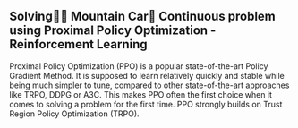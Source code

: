 ## Solving💪🏻 Mountain Car🚙 Continuous problem using Proximal Policy Optimization - Reinforcement Learning

Proximal Policy Optimization (PPO) is a popular state-of-the-art Policy Gradient Method. It is supposed to learn relatively quickly and stable while being much simpler to tune, compared to other state-of-the-art approaches like TRPO, DDPG or A3C. This makes PPO often the first choice when it comes to solving a problem for the first time. PPO strongly builds on Trust Region Policy Optimization (TRPO).
